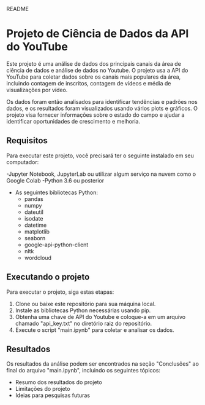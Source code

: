 README

# Projeto de Ciência de Dados da API do YouTube

Este projeto é uma análise de dados dos principais canais da área de ciência de dados e análise de dados no Youtube. O projeto usa a API do YouTube para coletar
dados sobre os canais mais populares da área, incluindo contagem de inscritos, contagem de vídeos e média de visualizações por vídeo.

Os dados foram então analisados ​​para identificar tendências e padrões nos dados, e os resultados foram visualizados usando vários plots e gráficos. O projeto
visa fornecer informações sobre o estado do campo e ajudar a identificar oportunidades de crescimento e melhoria.

## Requisitos

Para executar este projeto, você precisará ter o seguinte instalado em seu computador:

-Jupyter Notebook, JupyterLab ou utilizar algum serviço na nuvem como o Google Colab
-Python 3.6 ou posterior
- As seguintes bibliotecas Python:
    - pandas
    - numpy
    - dateutil
    - isodate
    - datetime
    - matplotlib
    - seaborn
    - google-api-python-client
    - nltk
    - wordcloud

## Executando o projeto

Para executar o projeto, siga estas etapas:

1. Clone ou baixe este repositório para sua máquina local.
2. Instale as bibliotecas Python necessárias usando pip.
3. Obtenha uma chave de API do Youtube e coloque-a em um arquivo chamado "api_key.txt" no diretório raiz do repositório.
4. Execute o script "main.ipynb" para coletar e analisar os dados.

## Resultados

Os resultados da análise podem ser encontrados na seção "Conclusões" ao final do arquivo "main.ipynb", incluindo os seguintes tópicos:

- Resumo dos resultados do projeto
- Limitações do projeto
- Ideias para pesquisas futuras
